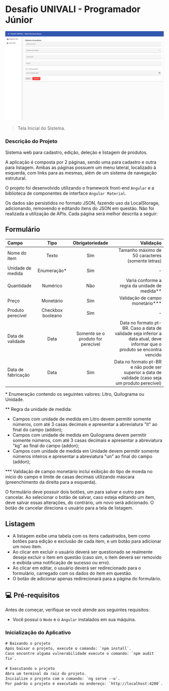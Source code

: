 # Desafio UNIVALI - Programador Júnior

<img src=".../../src/assets/tela-inicial.png" alt="tela-inicial">

> Tela Inicial do Sistema.

### Descrição do Projeto

Sistema web para cadastro, edição, deleção e listagem de produtos.

A aplicação é composta por 2 páginas, sendo uma para cadastro e outra para listagem. Ambas as páginas possuem um menu lateral, localizado à esquerda, com links para as mesmas, além de um sistema de navegação estrutural.

O projeto foi desenvolvido utilizando o framework front-end `Angular` e a biblioteca de componentes de interface `Angular Material`.

Os dados são persistidos no formato JSON, fazendo uso da LocalStorage, adicionando, removendo e editando itens do JSON em questão. Não foi realizada a utilização de APIs. Cada página será melhor descrita a seguir:

## Formulário

| Campo              |       Tipo        |          Obrigatoriedade           |                                                                                                                  Validação |
| :----------------- | :---------------: | :--------------------------------: | -------------------------------------------------------------------------------------------------------------------------: |
| Nome do item       |       Texto       |                Sim                 |                                                                           Tamanho máximo de 50 caracteres (somente letras) |
| Unidade de medida  |   Enumeração\*    |                Sim                 |                                                                                                                          - |
| Quantidade         |     Numérico      |                Não                 |                                                                            Varia conforme a regra da unidade de medida\*\* |
| Preço              |     Monetário     |                Sim                 |                                                                                         Validação de campo monetário\*\*\* |
| Produto perecível  | Checkbox booleano |                Sim                 |                                                                                                                          - |
| Data de validade   |       Data        | Somente se o produto for perecível | Data no formato pt-BR. Caso a data de validade seja inferior a data atual, deve informar que o produto se encontra vencido |
| Data de fabricação |       Data        |                Sim                 |                          Data no formato pt-BR e não pode ser superior a data de validade (caso seja um produto perecível) |

\* Enumeração contendo os seguintes valores: Litro, Quilograma ou Unidade.

\*\* Regra da unidade de medida:
- Campos com unidade de medida em Litro devem permitir somente números, com até 3 casas decimais e apresentar a abreviatura "lt" ao final do campo (addon);
- Campos com unidade de medida em Quilograma devem permitir somente números, com até 3 casas decimais e apresentar a abreviatura "kg" ao final do campo (addon);
- Campos com unidade de medida em Unidade devem permitir somente números inteiros e apresentar a abreviatura "un" ao final do campo (addon);

\*\*\* Validação de campo monetário inclui exibição do tipo de moeda no início do campo e limite de casas decimais utilizando máscara (preenchimento da direita para a esquerda).

O formulário deve possuir dois botões, um para salvar e outro para cancelar. Ao selecionar o botão de salvar, caso esteja editando um item, deve salvar essas alterações, do contrário, um novo será adicionado. O botão de cancelar direciona o usuário para a tela de listagem.

## Listagem

- A listagem exibe uma tabela com os itens cadastrados, bem como botões para edição e exclusão de cada item, e um botão para adicionar um novo item.
- Ao clicar em excluir o usuário deverá ser questionado se realmente deseja excluir o item em questão (caso sim, o item deverá ser removido e exibida uma notificação de sucesso ou erro).
- Ao clicar em editar, o usuário deverá ser redirecionado para o formulário, carregado com os dados do item em questão.
- O botão de adicionar apenas redirecionará para a página do formulário.


## 💻 Pré-requisitos

Antes de começar, verifique se você atende aos seguintes requisitos:

- Você possui o `Node` e o `Angular` instalados em sua máquina.

### Inicialização do Aplicativo

```
# Baixando o projeto
Após baixar o projeto, execute o comando: `npm install`.
Caso encontre alguma vulnerabilidade execute o comando: `npm audit fix`.

# Executando o projeto
Abra um terminal da raiz do projeto.
Inicialize o projeto com o comando: `ng serve --o`.
Por padrão o projeto é executado no endereço: `http://localhost:4200`.
```
